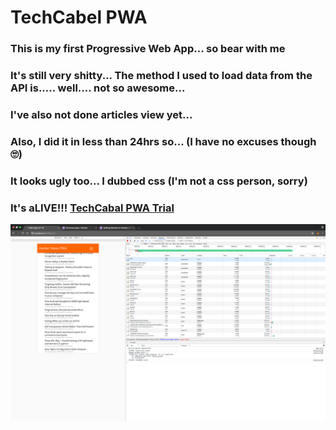 # TechCabel PWA

### This is my first Progressive Web App... so bear with me
### It's still very shitty... The method I used to load data from the API is..... well.... not so awesome...
### I've also not done articles view yet...
### Also, I did it in less than 24hrs so... (I have no excuses though 🙄) 
### It looks ugly too... I dubbed css (I'm not a css person, sorry)

### It's aLIVE!!! [TechCabal PWA Trial](https://tc-pwa.herokuapp.com/)

![alt text](https://github.com/jirevwe/Hacker-News-PWA/blob/master/Screen%20Shot.png "Demo")

